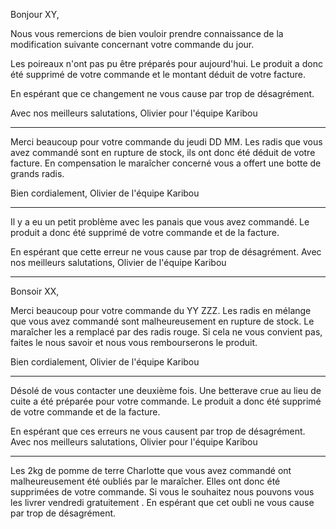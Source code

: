 Bonjour XY,

Nous vous remercions de bien vouloir prendre connaissance de la modification suivante concernant votre commande du jour.

Les poireaux n'ont pas pu être préparés pour aujourd'hui. Le produit a donc été supprimé de votre commande et le montant déduit de votre facture.

En espérant que ce changement ne vous cause par trop de désagrément.

Avec nos meilleurs salutations,
Olivier pour l'équipe Karibou

----

Merci beaucoup pour votre commande du jeudi DD MM.
Les radis que vous avez commandé sont en rupture de stock, ils ont donc été déduit de votre facture. En compensation le maraîcher concerné vous a offert une botte de grands radis.

Bien cordialement, Olivier
de l'équipe Karibou

----

Il y a eu un petit problème avec les panais que vous avez commandé. Le produit a donc été supprimé de votre commande et de la facture.

En espérant que cette erreur ne vous cause par trop de désagrément.
Avec nos meilleurs salutations, 
Olivier de l'équipe Karibou

----
Bonsoir XX,

Merci beaucoup pour votre commande du YY ZZZ. Les radis en mélange que vous avez commandé sont malheureusement en rupture de stock. Le maraîcher les a remplacé par des radis rouge. Si cela ne vous convient pas, faites le nous savoir et nous vous rembourserons le produit.

Bien cordialement, Olivier de l'équipe Karibou

----
Désolé de vous contacter une deuxième fois. Une betterave crue au lieu de cuite a été préparée pour votre commande. Le produit a donc été supprimé de votre commande et de la facture.

En espérant que ces erreurs ne vous causent par trop de désagrément.
Avec nos meilleurs salutations, Olivier pour l'équipe Karibou

----
Les 2kg de pomme de terre Charlotte que vous avez commandé ont malheureusement été oubliés par le maraîcher. Elles ont donc été supprimées de votre commande. Si vous le souhaitez nous pouvons vous les livrer vendredi gratuitement .
En espérant que cet oubli ne vous cause par trop de désagrément.
